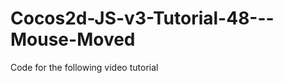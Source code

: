 Cocos2d-JS-v3-Tutorial-48---Mouse-Moved
=======================================

Code for the following video tutorial 
